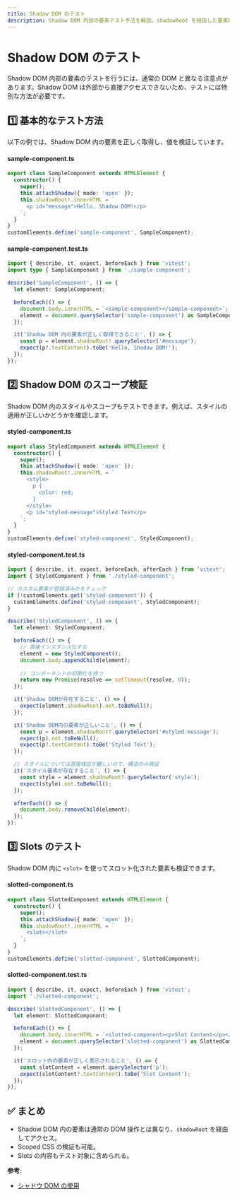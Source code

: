 ```yaml
---
title: Shadow DOM のテスト
description: Shadow DOM 内部の要素テスト手法を解説。shadowRoot を経由した要素取得、querySelector による内部要素の検証、スロット内容のテスト、スタイル構造の確認、Vitest を用いた実践的なテストコード例を含めて紹介します。
---
```


# Shadow DOM のテスト

Shadow DOM 内部の要素のテストを行うには、通常の DOM と異なる注意点があります。Shadow DOM は外部から直接アクセスできないため、テストには特別な方法が必要です。

## 1️⃣ 基本的なテスト方法

以下の例では、Shadow DOM 内の要素を正しく取得し、値を検証しています。

#### sample-component.ts
```typescript
export class SampleComponent extends HTMLElement {
  constructor() {
    super();
    this.attachShadow({ mode: 'open' });
    this.shadowRoot!.innerHTML = `
      <p id="message">Hello, Shadow DOM!</p>
    `;
  }
}
customElements.define('sample-component', SampleComponent);
```

#### sample-component.test.ts
```typescript
import { describe, it, expect, beforeEach } from 'vitest';
import type { SampleComponent } from './sample-component';

describe('SampleComponent', () => {
  let element: SampleComponent;

  beforeEach(() => {
    document.body.innerHTML = `<sample-component></sample-component>`;
    element = document.querySelector('sample-component') as SampleComponent;
  });

  it('Shadow DOM 内の要素が正しく取得できること', () => {
    const p = element.shadowRoot!.querySelector('#message');
    expect(p?.textContent).toBe('Hello, Shadow DOM!');
  });
});
```

## 2️⃣ Shadow DOM のスコープ検証
Shadow DOM 内のスタイルやスコープもテストできます。例えば、スタイルの適用が正しいかどうかを確認します。

#### styled-component.ts
```typescript
export class StyledComponent extends HTMLElement {
  constructor() {
    super();
    this.attachShadow({ mode: 'open' });
    this.shadowRoot!.innerHTML = `
      <style>
        p {
          color: red;
        }
      </style>
      <p id="styled-message">Styled Text</p>
    `;
  }
}
customElements.define('styled-component', StyledComponent);
```

#### styled-component.test.ts
```typescript
import { describe, it, expect, beforeEach, afterEach } from 'vitest';
import { StyledComponent } from './styled-component';

// カスタム要素が登録済みかをチェック
if (!customElements.get('styled-component')) {
  customElements.define('styled-component', StyledComponent);
}

describe('StyledComponent', () => {
  let element: StyledComponent;

  beforeEach(() => {
    // 直接インスタンス化する
    element = new StyledComponent();
    document.body.appendChild(element);
    
    // コンポーネントの初期化を待つ
    return new Promise(resolve => setTimeout(resolve, 0));
  });

  it('Shadow DOMが存在すること', () => {
    expect(element.shadowRoot).not.toBeNull();
  });

  it('Shadow DOM内の要素が正しいこと', () => {
    const p = element.shadowRoot?.querySelector('#styled-message');
    expect(p).not.toBeNull();
    expect(p?.textContent).toBe('Styled Text');
  });

  // スタイルについては直接検証が難しいので、構造のみ検証
  it('スタイル要素が存在すること', () => {
    const style = element.shadowRoot?.querySelector('style');
    expect(style).not.toBeNull();
  });

  afterEach(() => {
    document.body.removeChild(element);
  });
});
```

## 3️⃣ Slots のテスト
Shadow DOM 内に `<slot>` を使ってスロット化された要素も検証できます。

#### slotted-component.ts
```typescript
export class SlottedComponent extends HTMLElement {
  constructor() {
    super();
    this.attachShadow({ mode: 'open' });
    this.shadowRoot!.innerHTML = `
      <slot></slot>
    `;
  }
}
customElements.define('slotted-component', SlottedComponent);
```

#### slotted-component.test.ts
```typescript
import { describe, it, expect, beforeEach } from 'vitest';
import './slotted-component';

describe('SlottedComponent', () => {
  let element: SlottedComponent;

  beforeEach(() => {
    document.body.innerHTML = `<slotted-component><p>Slot Content</p></slotted-component>`;
    element = document.querySelector('slotted-component') as SlottedComponent;
  });

  it('スロット内の要素が正しく表示されること', () => {
    const slotContent = element.querySelector('p');
    expect(slotContent?.textContent).toBe('Slot Content');
  });
});
```

## ✅ まとめ
- Shadow DOM 内の要素は通常の DOM 操作とは異なり、`shadowRoot` を経由してアクセス。
- Scoped CSS の検証も可能。
- Slots の内容もテスト対象に含められる。

**参考:**  
- [シャドウ DOM の使用](https://developer.mozilla.org/ja/docs/Web/API/Web_components/Using_shadow_DOM)
